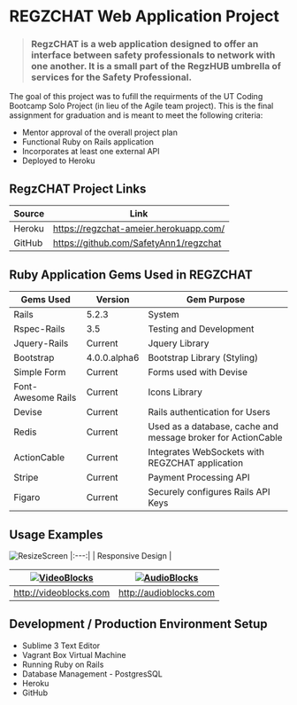 # REGZCHAT Web Application Project

> ### RegzCHAT is a web application designed to offer an interface between safety professionals to network with one another.  It is a small part of the RegzHUB umbrella of services for the Safety Professional.

The goal of this project was to fufill the requirments of the UT Coding Bootcamp Solo Project (in lieu of the Agile team project).  This is the final assignment for graduation and is meant to meet the following criteria:

- Mentor approval of the overall project plan
- Functional Ruby on Rails application
- Incorporates at least one external API
- Deployed to Heroku

## RegzCHAT Project Links
| Source | Link |
| ------ | ------ |
| Heroku | https://regzchat-ameier.herokuapp.com/ |
| GitHub | https://github.com/SafetyAnn1/regzchat |


## Ruby Application Gems Used in REGZCHAT

| Gems Used | Version |  Gem Purpose |
| ------ | ------ | ------ |
| Rails | 5.2.3 | System |
| Rspec-Rails | 3.5 |  Testing and Development |
| Jquery-Rails | Current | Jquery Library |
| Bootstrap | 4.0.0.alpha6 | Bootstrap Library (Styling) |
| Simple Form | Current | Forms used with Devise |
| Font-Awesome Rails | Current | Icons Library |
| Devise | Current | Rails authentication for Users |
| Redis | Current | Used as a database, cache and message broker for ActionCable |
| ActionCable | Current | Integrates WebSockets with REGZCHAT application |
| Stripe | Current | Payment Processing API |
| Figaro| Current | Securely configures Rails API Keys |


## Usage Examples
![ResizeScreen](https://user-images.githubusercontent.com/52673792/71102580-5d1d0400-217e-11ea-829d-cae1d398fa28.gif)
|:---:|
| Responsive Design |

| [![VideoBlocks](https://d1ow200m9i3wyh.cloudfront.net/img/assets/videoblocks/images/logo.png)](http://videoblocks.com)  | [![AudioBlocks](https://dtyn3c8zjrx01.cloudfront.net/img/assets/audioblocks/images/logo.png)](http://audioblocks.com) |
|:---:|:---:|
| http://videoblocks.com | http://audioblocks.com | 



## Development / Production Environment Setup
- Sublime 3 Text Editor
- Vagrant Box Virtual Machine
- Running Ruby on Rails
- Database Management - PostgresSQL
- Heroku
- GitHub
